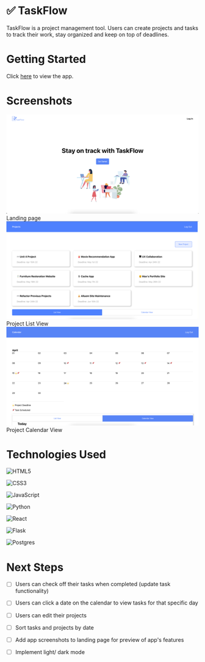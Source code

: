 # ✅ TaskFlow  

TaskFlow is a project management tool. Users can create projects and tasks to track their work, stay organized and keep on top of deadlines.

# Getting Started

Click [here](https://taskflow-am.netlify.app/) to view the app. 


# Screenshots
![landing](public/landing.png)  
Landing page
![projects](public/project-list.png)  
Project List View
![calendar](public/calendar.png)  
Project Calendar View
  



# Technologies Used

  ![HTML5](https://img.shields.io/badge/html5-%23E34F26.svg?style=for-the-badge&logo=html5&logoColor=white)

  ![CSS3](https://img.shields.io/badge/css3-%231572B6.svg?style=for-the-badge&logo=css3&logoColor=white)

  ![JavaScript](https://img.shields.io/badge/javascript-%23323330.svg?style=for-the-badge&logo=javascript&logoColor=%23F7DF1E)

  ![Python](https://img.shields.io/badge/python-3670A0?style=for-the-badge&logo=python&logoColor=ffdd54)

  ![React](https://img.shields.io/badge/React-20232A?style=for-the-badge&logo=react&logoColor=61DAFB)

  ![Flask](https://img.shields.io/badge/flask-%23000.svg?style=for-the-badge&logo=flask&logoColor=white)

  ![Postgres](https://img.shields.io/badge/postgres-%23316192.svg?style=for-the-badge&logo=postgresql&logoColor=white)



# Next Steps

- [ ] Users can check off their tasks when completed (update task functionality)
- [ ] Users can click a date on the calendar to view tasks for that specific day
- [ ] Users can edit their projects
- [ ] Sort tasks and projects by date
- [ ] Add app screenshots to landing page for preview of app's features
- [ ] Implement light/ dark mode 

